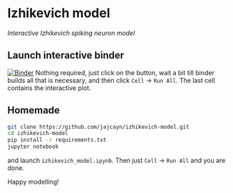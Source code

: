 # Izhikevich model
_Interactive Izhikevich spiking neuron model_

## Launch interactive binder
[![Binder](https://mybinder.org/badge_logo.svg)](https://mybinder.org/v2/gh/jajcayn/izhikevich-model/master?filepath=izhikevich_model.ipynb)
Nothing required, just click on the button, wait a bit till binder builds all that is necessary, and then click `Cell` -> `Run All`. The last cell contains the interactive plot.

## Homemade
```bash
git clone https://github.com/jajcayn/izhikevich-model.git
cd izhikevich-model
pip install -r requirements.txt
jupyter notebook
```
and launch `izhikevich_model.ipynb`. Then just `Cell` -> `Run All` and you are done.

Happy modelling!
